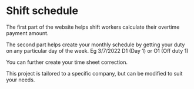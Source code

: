 # Shift schedule
The first part of the website helps shift workers calculate their overtime 
payment amount. 

The second part helps create your monthly schedule by getting your duty on any particular day of the week. 
Eg 3/7/2022 D1 (Day 1) or O1 (Off duty 1)

You can further create your time sheet correction. 

This project is tailored to a specific company, but can be modified to suit your needs. 
